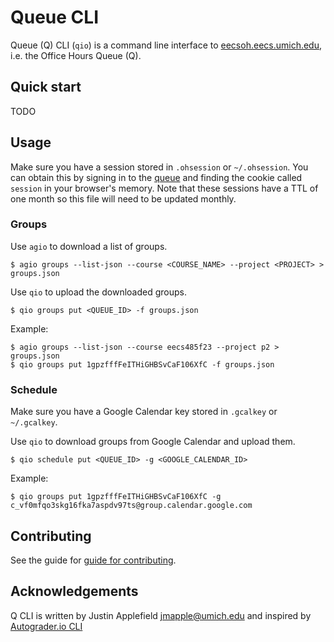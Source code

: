 Queue CLI
=========================

Queue (Q) CLI (`qio`) is a command line interface to [eecsoh.eecs.umich.edu](https://eecsoh.eecs.umich.edu), i.e. the Office Hours Queue (Q).

## Quick start
TODO

## Usage

Make sure you have a session stored in `.ohsession` or `~/.ohsession`. You can obtain this by signing in to the [queue](https://eecsoh.eecs.umich.edu) and finding the cookie called `session` in your browser's memory. Note that these sessions have a TTL of one month so this file will need to be updated monthly.

### Groups

Use `agio` to download a list of groups.

```console
$ agio groups --list-json --course <COURSE_NAME> --project <PROJECT> > groups.json
```

Use `qio` to upload the downloaded groups.

```console
$ qio groups put <QUEUE_ID> -f groups.json
```

Example:

```console
$ agio groups --list-json --course eecs485f23 --project p2 > groups.json
$ qio groups put 1gpzfffFeITHiGHBSvCaF106XfC -f groups.json
```

### Schedule

Make sure you have a Google Calendar key stored in `.gcalkey` or `~/.gcalkey`.

Use `qio` to download groups from Google Calendar and upload them.

```console
$ qio schedule put <QUEUE_ID> -g <GOOGLE_CALENDAR_ID>
```

Example:

```console
$ qio groups put 1gpzfffFeITHiGHBSvCaF106XfC -g c_vf0mfqo3skg16fka7aspdv97ts@group.calendar.google.com
```

## Contributing
See the guide for [guide for contributing](CONTRIBUTING.md).

## Acknowledgements
Q CLI is written by Justin Applefield <jmapple@umich.edu> and inspired by [Autograder.io CLI](https://pypi.org/project/agiocli/)